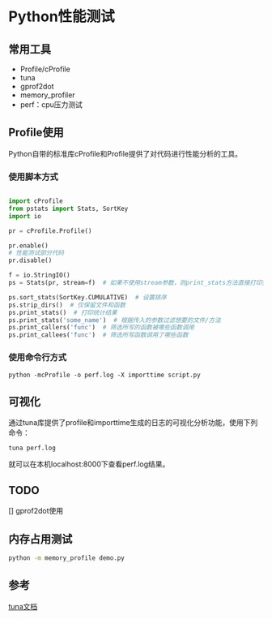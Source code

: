 # Python性能测试

## 常用工具

- Profile/cProfile
- tuna
- gprof2dot
- memory_profiler
- perf：cpu压力测试

## Profile使用

Python自带的标准库cProfile和Profile提供了对代码进行性能分析的工具。

### 使用脚本方式

```python

import cProfile
from pstats import Stats, SortKey
import io

pr = cProfile.Profile()

pr.enable()
# 性能测试部分代码
pr.disable()

f = io.StringIO()
ps = Stats(pr, stream=f)  # 如果不使用stream参数，则print_stats方法直接打印到控制台

ps.sort_stats(SortKey.CUMULATIVE)  # 设置排序
ps.strip_dirs()  # 仅保留文件和函数
ps.print_stats()  # 打印统计结果
ps.print_stats('some_name')  # 根据传入的参数过滤想要的文件/方法
ps.print_callers('func')  # 筛选所写的函数被哪些函数调用
ps.print_callees('func')  # 筛选所写函数调用了哪些函数
```

### 使用命令行方式

```shell
python -mcProfile -o perf.log -X importtime script.py
```

## 可视化

通过tuna库提供了profile和importtime生成的日志的可视化分析功能，使用下列命令：

```shell
tuna perf.log
```

就可以在本机localhost:8000下查看perf.log结果。

## TODO 

[] gprof2dot使用

## 内存占用测试

```sh
python -m memory_profile demo.py
```

## 参考

[tuna文档](https://pypi.org/project/tuna/)  
